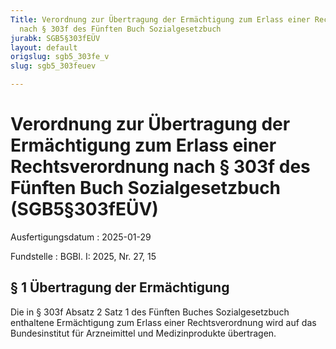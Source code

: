 ```yaml
---
Title: Verordnung zur Übertragung der Ermächtigung zum Erlass einer Rechtsverordnung
  nach § 303f des Fünften Buch Sozialgesetzbuch
jurabk: SGB5§303fEÜV
layout: default
origslug: sgb5_303fe_v
slug: sgb5_303feuev

---
```


# Verordnung zur Übertragung der Ermächtigung zum Erlass einer Rechtsverordnung nach § 303f des Fünften Buch Sozialgesetzbuch (SGB5§303fEÜV)

Ausfertigungsdatum
:   2025-01-29

Fundstelle
:   BGBl. I: 2025, Nr. 27, 15


## § 1 Übertragung der Ermächtigung

Die in § 303f Absatz 2 Satz 1 des Fünften Buches Sozialgesetzbuch enthaltene Ermächtigung zum Erlass einer Rechtsverordnung wird auf das Bundesinstitut für Arzneimittel und Medizinprodukte übertragen.

